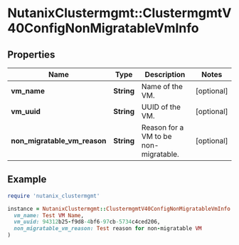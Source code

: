 # NutanixClustermgmt::ClustermgmtV40ConfigNonMigratableVmInfo

## Properties

| Name | Type | Description | Notes |
| ---- | ---- | ----------- | ----- |
| **vm_name** | **String** | Name of the VM. | [optional] |
| **vm_uuid** | **String** | UUID of the VM. | [optional] |
| **non_migratable_vm_reason** | **String** | Reason for a VM to be non-migratable. | [optional] |

## Example

```ruby
require 'nutanix_clustermgmt'

instance = NutanixClustermgmt::ClustermgmtV40ConfigNonMigratableVmInfo.new(
  vm_name: Test VM Name,
  vm_uuid: 94312b25-f9d8-4bf6-97cb-5734c4ced206,
  non_migratable_vm_reason: Test reason for non-migratable VM
)
```

